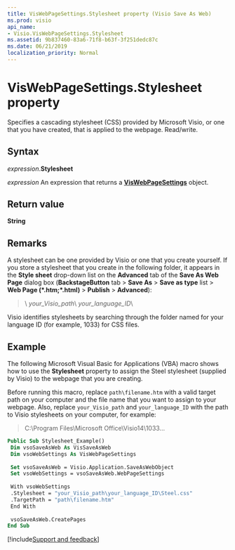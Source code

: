 ```yaml
---
title: VisWebPageSettings.Stylesheet property (Visio Save As Web)
ms.prod: visio
api_name:
- Visio.VisWebPageSettings.Stylesheet
ms.assetid: 9b837460-83a6-71f8-b63f-3f251dedc87c
ms.date: 06/21/2019
localization_priority: Normal
---
```



# VisWebPageSettings.Stylesheet property

Specifies a cascading stylesheet (CSS) provided by Microsoft Visio, or one that you have created, that is applied to the webpage. Read/write.


## Syntax

_expression_.**Stylesheet**

_expression_ An expression that returns a **[VisWebPageSettings](Visio.VisWebPageSettings.md)** object.


## Return value

**String**


## Remarks

A stylesheet can be one provided by Visio or one that you create yourself. If you store a stylesheet that you create in the following folder, it appears in the **Style sheet** drop-down list on the **Advanced** tab of the **Save As Web Page** dialog box (**BackstageButton** tab > **Save As** > **Save as type** list > **Web Page (\*.htm;\*.html)** > **Publish** > **Advanced**): 

> \ _your\_Visio\_path_\ _your\_language\_ID_\

Visio identifies stylesheets by searching through the folder named for your language ID (for example, 1033) for CSS files.


## Example

The following Microsoft Visual Basic for Applications (VBA) macro shows how to use the **Stylesheet** property to assign the Steel stylesheet (supplied by Visio) to the webpage that you are creating.

Before running this macro, replace `path\filename.htm` with a valid target path on your computer and the file name that you want to assign to your webpage. Also, replace `your_Visio_path` and `your_language_ID` with the path to Visio stylesheets on your computer, for example:

> C:\Program Files\Microsoft Office\Visio14\1033...

```vb
Public Sub Stylesheet_Example() 
 Dim vsoSaveAsWeb As VisSaveAsWeb 
 Dim vsoWebSettings As VisWebPageSettings 
 
 Set vsoSaveAsWeb = Visio.Application.SaveAsWebObject 
 Set vsoWebSettings = vsoSaveAsWeb.WebPageSettings 
 
 With vsoWebSettings 
 .Stylesheet = "your_Visio_path\your_language_ID\Steel.css" 
 .TargetPath = "path\filename.htm" 
 End With 
 
 vsoSaveAsWeb.CreatePages 
End Sub
```

[!include[Support and feedback](~/includes/feedback-boilerplate.md)]